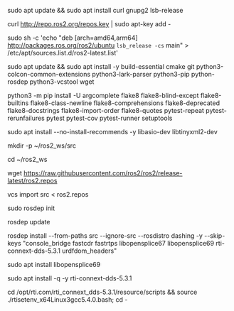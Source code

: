 sudo apt update && sudo apt install curl gnupg2 lsb-release 

curl http://repo.ros2.org/repos.key | sudo apt-key add -

sudo sh -c 'echo "deb [arch=amd64,arm64] http://packages.ros.org/ros2/ubuntu `lsb_release -cs` main" > /etc/apt/sources.list.d/ros2-latest.list'

sudo apt update && sudo apt install -y build-essential cmake git python3-colcon-common-extensions python3-lark-parser python3-pip python-rosdep  python3-vcstool wget

python3 -m pip install -U argcomplete flake8 flake8-blind-except flake8-builtins flake8-class-newline flake8-comprehensions flake8-deprecated flake8-docstrings flake8-import-order flake8-quotes pytest-repeat pytest-rerunfailures pytest pytest-cov pytest-runner setuptools

sudo apt install --no-install-recommends -y libasio-dev libtinyxml2-dev

mkdir -p ~/ros2_ws/src

cd ~/ros2_ws

wget https://raw.githubusercontent.com/ros2/ros2/release-latest/ros2.repos

vcs import src < ros2.repos

sudo rosdep init

rosdep update

rosdep install --from-paths src --ignore-src --rosdistro dashing -y --skip-keys "console_bridge fastcdr fastrtps libopensplice67 libopensplice69 rti-connext-dds-5.3.1 urdfdom_headers"

sudo apt install libopensplice69

sudo apt install -q -y rti-connext-dds-5.3.1

cd /opt/rti.com/rti_connext_dds-5.3.1/resource/scripts && source ./rtisetenv_x64Linux3gcc5.4.0.bash; cd -
